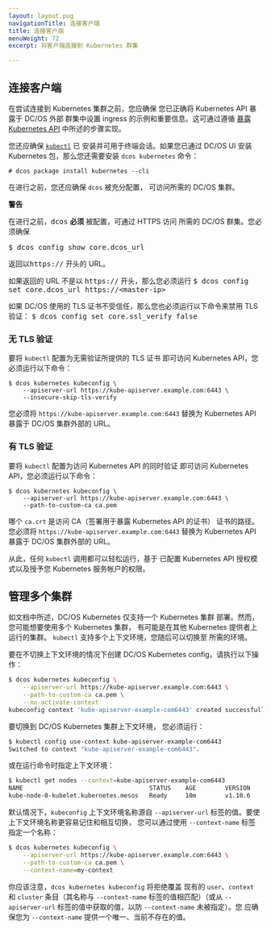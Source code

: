 ```yaml
---
layout: layout.pug
navigationTitle: 连接客户端
title: 连接客户端
menuWeight: 72
excerpt: 将客户端连接到 Kubernetes 群集

---
```


## 连接客户端

在尝试连接到 Kubernetes 集群之前，您应确保
您已正确将 Kubernetes API 暴露于 DC/OS 外部
群集中设置 ingress 的示例和重要信息。这可通过遵循
[暴露 Kubernetes API](/cn/services/kubernetes/1.2.1-1.10.6/exposing-the-kubernetes-api/) 中所述的步骤实现。

您还应确保
[`kubectl`](https://kubernetes.io/docs/tasks/tools/install-kubectl/) 已
安装并可用于终端会话。如果您已通过
DC/OS UI 安装 Kubernetes 包，那么您还需要安装
`dcos kubernetes` 命令：

```
# dcos package install kubernetes --cli
```

在进行之前，您还应确保 `dcos` 被充分配置，
可访问所需的 DC/OS 集群。

<div class="message--important"><p><strong>警告</strong></p>
<p>在进行之前，<tt>dcos</tt> <b>必须</b> 被配置，可通过 HTTPS 访问
所需的 DC/OS 群集。您必须确保</p>
<p><tt>$ dcos config show core.dcos_url</tt></p>
<p> 返回以<tt>https://</tt> 开头的 URL。</p>

<p>如果返回的 URL 不是以
<tt>https://</tt> 开头，那么您必须运行
<tt>$ dcos config set core.dcos_url https://&lt;master-ip&gt;</tt></p>
<p>如果 DC/OS 使用的 TLS 证书不受信任，那么您也必须运行以下命令来禁用 TLS 验证：
<tt>$ dcos config set core.ssl_verify false</tt>
</p>
</div>

### 无 TLS 验证

要将 `kubectl` 配置为无需验证所提供的 TLS 证书
即可访问 Kubernetes API，您必须运行以下命令：

```
$ dcos kubernetes kubeconfig \
    --apiserver-url https://kube-apiserver.example.com:6443 \
    --insecure-skip-tls-verify
```

您必须将 `https://kube-apiserver.example.com:6443` 替换为
Kubernetes API 暴露于 DC/OS 集群外部的 URL。

### 有 TLS 验证

要将 `kubectl` 配置为访问 Kubernetes API 的同时验证
即可访问 Kubernetes API，您必须运行以下命令：

```
$ dcos kubernetes kubeconfig \
    --apiserver-url https://kube-apiserver.example.com:6443 \
    --path-to-custom-ca ca.pem
```

哪个 `ca.crt` 是访问 CA（签署用于暴露 Kubernetes API 的证书）
证书的路径。您必须将
`https://kube-apiserver.example.com:6443` 替换为 Kubernetes
API 暴露于 DC/OS 集群外部的 URL。

从此，任何 `kubectl` 调用都可以轻松运行，基于
已配置 Kubernetes API 授权模式以及授予您 Kubernetes 服务帐户的权限。

## 管理多个集群

如文档中所述，DC/OS Kubernetes 仅支持一个 Kubernetes 集群
部署。然而，您可能想要使用多个 Kubernetes 集群，
有可能是在其他 Kubernetes 提供者上运行的集群。 `kubectl` 支持多个上下文环境，您随后可以切换至
所需的环境。

要在不切换上下文环境的情况下创建 DC/OS Kubernetes config，请执行以下操作：

```bash
$ dcos kubernetes kubeconfig \
    --apiserver-url https://kube-apiserver.example.com:6443 \
    --path-to-custom-ca ca.pem \
    --no-activate-context
kubeconfig context 'kube-apiserver-example-com6443' created successfully
```

要切换到 DC/OS Kubernetes 集群上下文环境，
您必须运行：

```bash
$ kubectl config use-context kube-apiserver-example-com6443
Switched to context "kube-apiserver-example-com6443".
```

或在运行命令时指定上下文环境：

```bash
$ kubectl get nodes --context=kube-apiserver-example-com6443
NAME                                   STATUS    AGE        VERSION
kube-node-0-kubelet.kubernetes.mesos   Ready     10m        v1.10.6
```

默认情况下，`kubeconfig` 上下文环境名称源自
`--apiserver-url` 标签的值。要使上下文环境名称更容易记住和相互切换，
您可以通过使用 `--context-name` 标签指定一个名称：

```bash
$ dcos kubernetes kubeconfig \
    --apiserver-url https://kube-apiserver.example.com:6443 \
    --path-to-custom-ca ca.pem \
    --context-name=my-context
```

你应该注意，`dcos kubernetes kubeconfig` 将拒绝覆盖
现有的 `user`、`context` 和 `cluster` 条目（其名称与
`--context-name` 标签的值相匹配）（或从
`--apiserver-url` 标签的值中获取的值，以防 `--context-name` 未被指定）。您
应确保您为 `--context-name` 提供一个唯一、当前不存在的值。
